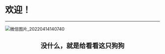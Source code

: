 <body>
<h1>欢迎！</h1>
<hr size="6px" color="blue">

  ![微信图片_20220414140740](https://user-images.githubusercontent.com/116557541/197514593-d5dffd03-f249-46e2-9e46-9fef8d2e2dc6.jpg)
  <h2 align="center">没什么，就是给看看这只狗狗</h2>
